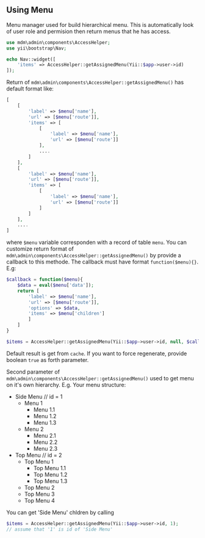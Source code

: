 Using Menu
----------

Menu manager used for build hierarchical menu. This is automatically look of user 
role and permision then return menus that he has access.

```php
use mdm\admin\components\AccessHelper;
use yii\bootstrap\Nav;

echo Nav::widget([
    'items' => AccessHelper::getAssignedMenu(Yii::$app->user->id)
]);

```
Return of `mdm\admin\components\AccessHelper::getAssignedMenu()` has default format like:
```php
[
    [
        'label' => $menu['name'], 
        'url' => [$menu['route']],
        'items' => [
			[
				'label' => $menu['name'], 
				'url' => [$menu['route']]
            ],
            ....
        ]
    ],
    [
        'label' => $menu['name'], 
        'url' => [$menu['route']],
        'items' => [
			[
				'label' => $menu['name'], 
				'url' => [$menu['route']]
            ]
        ]
    ],
    ....
]
```
where `$menu` variable corresponden with a record of table `menu`. You can customize 
return format of `mdm\admin\components\AccessHelper::getAssignedMenu()` by provide a callback to this methode.
The callback must have format `function($menu){}`. E.g:
```php
$callback = function($menu){
    $data = eval($menu['data']);
    return [
        'label' => $menu['name'], 
        'url' => [$menu['route']],
        'options' => $data,
        'items' => $menu['children']
        ]
    ]
}

$items = AccessHelper::getAssignedMenu(Yii::$app->user->id, null, $callback);
```
Default result is get from `cache`. If you want to force regenerate, provide boolean `true` as forth parameter.


Second parameter of `mdm\admin\components\AccessHelper::getAssignedMenu()` used to get menu on it's own hierarchy.
E.g. Your menu structure:

* Side Menu // id = 1
  * Menu 1
    * Menu 1.1
    * Menu 1.2
    * Menu 1.3
  * Menu 2
    * Menu 2.1
    * Menu 2.2
    * Menu 2.3
* Top Menu // id = 2
  * Top Menu 1
    * Top Menu 1.1
    * Top Menu 1.2
    * Top Menu 1.3
  * Top Menu 2
  * Top Menu 3
  * Top Menu 4

You can get 'Side Menu' chldren by calling
```php
$items = AccessHelper::getAssignedMenu(Yii::$app->user->id, 1);
// assume that '1' is id of 'Side Menu' 
```

